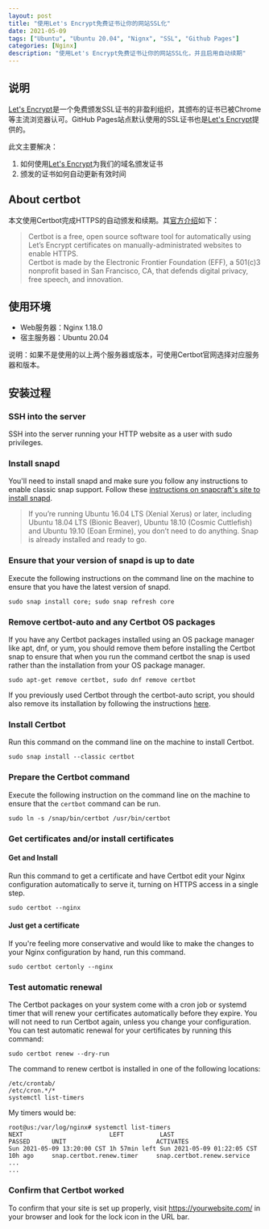 ```yaml
---
layout: post
title: "使用Let's Encrypt免费证书让你的网站SSL化"
date: 2021-05-09
tags: ["Ubuntu", "Ubuntu 20.04", "Nignx", "SSL", "Github Pages"]
categories: [Nginx]
description: "使用Let's Encrypt免费证书让你的网站SSL化，并且启用自动续期"
---
```


## 说明

[Let's Encrypt](https://letsencrypt.org/)是一个免费颁发SSL证书的非盈利组织，其颁布的证书已被Chrome等主流浏览器认可。GitHub Pages站点默认使用的SSL证书也是[Let's Encrypt](https://letsencrypt.org/)提供的。

此文主要解决：
1. 如何使用[Let's Encrypt](https://letsencrypt.org/)为我们的域名颁发证书
2. 颁发的证书如何自动更新有效时间

## About certbot

本文使用Certbot完成HTTPS的自动颁发和续期。其[官方介绍](https://certbot.eff.org/about/)如下：

> Certbot is a free, open source software tool for automatically using Let’s Encrypt certificates on manually-administrated websites to enable HTTPS.  
> Certbot is made by the Electronic Frontier Foundation (EFF), a 501(c)3 nonprofit based in San Francisco, CA, that defends digital privacy, free speech, and innovation.  

## 使用环境

- Web服务器：Nginx 1.18.0
- 宿主服务器：Ubuntu 20.04

说明：如果不是使用的以上两个服务器或版本，可使用Certbot官网选择对应服务器和版本。

## 安装过程

### SSH into the server
SSH into the server running your HTTP website as a user with sudo privileges.

### Install snapd
You'll need to install snapd and make sure you follow any instructions to enable classic snap support.
Follow these [instructions on snapcraft's site to install snapd](https://snapcraft.io/docs/installing-snapd).

> If you’re running Ubuntu 16.04 LTS (Xenial Xerus) or later, including Ubuntu 18.04 LTS (Bionic Beaver), Ubuntu 18.10 (Cosmic Cuttlefish) and Ubuntu 19.10 (Eoan Ermine), you don’t need to do anything. Snap is already installed and ready to go.

### Ensure that your version of snapd is up to date
Execute the following instructions on the command line on the machine to ensure that you have the latest version of snapd.

```shell
sudo snap install core; sudo snap refresh core
```

### Remove certbot-auto and any Certbot OS packages
If you have any Certbot packages installed using an OS package manager like apt, dnf, or yum, you should remove them before installing the Certbot snap to ensure that when you run the command certbot the snap is used rather than the installation from your OS package manager.

```shell
sudo apt-get remove certbot, sudo dnf remove certbot
```

If you previously used Certbot through the certbot-auto script, you should also remove its installation by following the instructions [here](https://certbot.eff.org/docs/uninstall.html).

### Install Certbot

Run this command on the command line on the machine to install Certbot.

```shell
sudo snap install --classic certbot
```

### Prepare the Certbot command

Execute the following instruction on the command line on the machine to ensure that the `certbot` command can be run.

```shell
sudo ln -s /snap/bin/certbot /usr/bin/certbot
```

### Get certificates and/or install certificates

#### Get and Install
Run this command to get a certificate and have Certbot edit your Nginx configuration automatically to serve it, turning on HTTPS access in a single step.

```shell
sudo certbot --nginx
```

#### Just get a certificate
If you're feeling more conservative and would like to make the changes to your Nginx configuration by hand, run this command.

```shell
sudo certbot certonly --nginx
```

### Test automatic renewal
The Certbot packages on your system come with a cron job or systemd timer that will renew your certificates automatically before they expire. You will not need to run Certbot again, unless you change your configuration. You can test automatic renewal for your certificates by running this command:

```shell
sudo certbot renew --dry-run
```

The command to renew certbot is installed in one of the following locations:
```
/etc/crontab/
/etc/cron.*/*
systemctl list-timers
```

My timers would be:

```
root@us:/var/log/nginx# systemctl list-timers
NEXT                        LEFT          LAST                        PASSED      UNIT                         ACTIVATES
Sun 2021-05-09 13:20:00 CST 1h 57min left Sun 2021-05-09 01:22:05 CST 10h ago     snap.certbot.renew.timer     snap.certbot.renew.service
...
...
```

### Confirm that Certbot worked
To confirm that your site is set up properly, visit https://yourwebsite.com/ in your browser and look for the lock icon in the URL bar.
